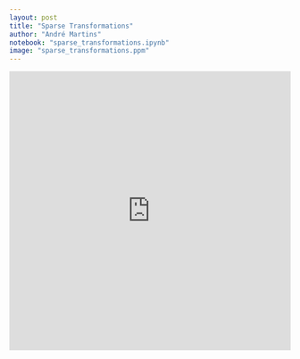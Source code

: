 ```yaml
---
layout: post
title: "Sparse Transformations"
author: "André Martins"
notebook: "sparse_transformations.ipynb"
image: "sparse_transformations.ppm"
---
```


<iframe
  src="https://mybinder.org/v2/gh/dynamic-sparsity/dynamic-sparsity.github.io/439e6e5147a33ddc544a655d098e89b154a13859?urlpath=lab%2Ftree%2Fdocs%2Fassets%2Fnotebooks%2Fmoes.ipynb"
  width="100%"
  height="500"
  frameborder="0"
  allowfullscreen
></iframe>

